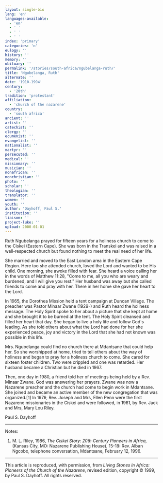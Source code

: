 ```yaml
---
layout: single-bio
lang: 'en'
languages-available:
  - 'en'
  - ' '
  - ' '
  - ' '
index: 'primary'
categories: 'n'
eulogy: ''
history: ''
memory: ''
obituary: ''
permalink: '/stories/south-africa/ngubelanga-ruth/'
title: 'Ngubelanga, Ruth'
alternate: ''
date: '1910-1994'
century:
  - '20th'
tradition: 'protestant'
affiliation:
  - 'church of the nazarene'
country:
  - 'south africa'
ancient: ''
artist: ''
catechist: ''
clergy: ''
ecumenist: ''
evangelist: ''
nationalist: ''
martyr: ''
persecuted: ''
medical: ''
missionary: ''
musician: ''
nonafrican: ''
nonchristian: ''
photo: ''
scholar: ''
theologian: ''
translator: ''
women: ''
youth: ''
author: 'Dayhoff, Paul S.'
institution: ''
liaison: ''
project-luke: ''
upload: 2000-01-01
---
```



Ruth Ngubelanga prayed for fifteen years for a holiness church to come to the Ciskei (Eastern Cape).  She was born in the Transkei and was raised in a well-respected church but found nothing to meet the real need of her life.

She married and moved to the East London area in the Eastern Cape Region.  Here too she attended church, loved the Lord and wanted to be His child.  One morning, she awoke filled with fear.  She heard a voice calling her in the words of Matthew 11:28, "Come to me, all you who are weary and burdened, and I will give you rest."  Her husband was away but she called friends to come and pray with her.  There in her home she gave her heart to the Lord.

In 1965, the Dorothea Mission held a tent campaign at Duncan Village.  The preacher was Pastor Minaar Zwane (1929-) and Ruth heard the holiness message.  The Holy Spirit spoke to her about a picture that she kept at home and she brought it to be burned at the tent.  The Holy Spirit cleansed and filled her heart that day.  She began to live a holy life and follow God's leading.  As she told others about what the Lord had done for her she experienced peace, joy and victory in the Lord that she had not known was possible in this life.

Mrs. Ngubelanga could find no church there at Mdantsane that could help her.  So she worshipped at home, tried to tell others about the way of holiness and began to pray for a holiness church to come.  She cared for sixteen foster children.  Two were crippled and one was retarded.  Her husband became a Christian but he died in 1967.

Then, one day in 1980, a friend told her of meetings being held by a Rev. Minaar Zwane.  God was answering her prayers.  Zwane was now a Nazarene preacher and the church had come to begin work in Mdantsane.  She joined and became an active member of the new congregation that was organized.[1]   In 1979, Rev. Joseph and Mrs, Ellen Penn were the first Nazarene missionaries in the Ciskei and were followed, in 1981, by Rev. Jack and Mrs, Mary Lou Riley.

Paul S. Dayhoff

---

Notes:

1. M. L. Riley, 1986, *The Ciskei
Story: 20th Century Pioneers in Africa,* (Kansas
City, MO: Nazarene Publishing House), 15-18: Rev. Alban
Ngcobo, telephone conversation, Mdantsane, February
12, 1996.

---

This article is reproduced, with permission, from *Living Stones In Africa: Pioneers of the Church of the Nazarene*, revised edition, copyright &copy; 1999, by Paul S. Dayhoff.  All rights reserved.
